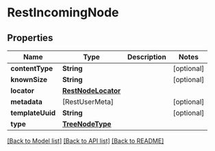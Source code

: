 # RestIncomingNode

## Properties
Name | Type | Description | Notes
------------ | ------------- | ------------- | -------------
**contentType** | **String** |  | [optional] 
**knownSize** | **String** |  | [optional] 
**locator** | [**RestNodeLocator**](RestNodeLocator.md) |  | 
**metadata** | [RestUserMeta] |  | [optional] 
**templateUuid** | **String** |  | [optional] 
**type** | [**TreeNodeType**](TreeNodeType.md) |  | 

[[Back to Model list]](../README.md#documentation-for-models) [[Back to API list]](../README.md#documentation-for-api-endpoints) [[Back to README]](../README.md)


